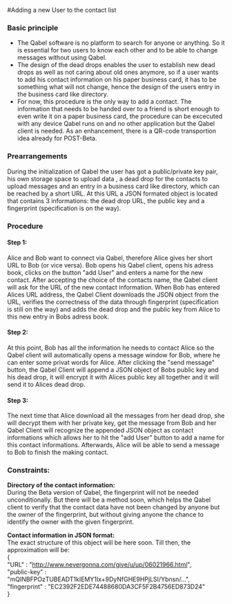 #Adding a new User to the contact list

### Basic principle

*  The Qabel software is no platform to search for anyone or anything. So it is essential for two users to know each other and to be able to change messages without using Qabel.
*  The design of the dead drops enables the user to establish new dead drops as well as not caring about old ones anymore, so if a user wants to add his contact information on his paper business card, it has to be something what will not change, hence the design of the users entry in the business card like directory.
*  For now, this procedure is the only way to add a contact. The information that needs to be handed over to a friend is short enough to even write it on a paper business card, the procedure can be excecuted with any device Qabel runs on and no other application but the Qabel client is needed. As an enhancement, there is a QR-code transportion idea already for POST-Beta.

### Prearrangements

During the initialization of Qabel the user has got a public/private key pair, his own storage space to upload data , a dead drop for the contacts to upload messages and an entry in a business card like directory, which can be reached by a short URL. At this URL a JSON formated object is located that contains 3 informations: the dead drop URL, the public key and a fingerprint (specification is on the way).


### Procedure

#### Step 1:

Alice and Bob want to connect via Qabel, therefore Alice gives her short URL to Bob (or vice versa). Bob opens his Qabel client, opens his adress book, clicks on the button "add User" and enters a name for the new contact. After accepting the choice of the contacts name, the Qabel client will ask for the URL of the new contact information. When Bob has entered Alices URL address, the Qabel Client downloads the JSON object from the URL, verifies the correctness of the data through fingerprint (specification is still on the way) and adds the dead drop and the public key from Alice to this new entry in Bobs adress book.

#### Step 2:

At this point, Bob has all the information he needs to contact Alice so the Qabel client will automatically opens a message window for Bob, where he can enter some privat words for Alice. After clicking the "send message" button, the Qabel Client will append a JSON object of Bobs public key and his dead drop, it will encrypt it with Alices public key all together and it will send it to Alices dead drop.

#### Step 3:

The next time that Alice download all the messages from her dead drop, she will decrypt them with her private key, get the message from Bob and her Qabel Client will recognize the appended JSON object as contact informations which allows her to hit the "add User" button to add a name for this contact informations. Afterwards, Alice will be able to send a message to Bob to finish the making contact.


### Constraints:

**Directory of the contact information:**   
During the Beta version of Qabel, the fingerprint will not be needed unconditionally. But there will be a method soon, which helps the Qabel client to verify that the contact data have not been changed by anyone but the owner of the fingerprint, but without giving anyone the chance to identify the owner with the given fingerprint.

**Contact information in JSON format:**    
The exact structure of this object will be here soon. Till then, the approximation will be:  
     {  
       "URL" : "http://www.nevergonna.com/give/u/up/06021966.html",  
       "public-key" : "mQINBFPOzTUBEADT1kIEMY1Ix+9DyNfGHE9HPjLSI/Ybnsn/...",  
       "fingerprint" : "EC2392F2EDE74488680DA3CF5F2B4756ED873D24"   
     }    
